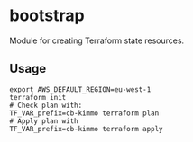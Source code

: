 # bootstrap

Module for creating Terraform state resources.

## Usage

    export AWS_DEFAULT_REGION=eu-west-1
    terraform init
    # Check plan with:
    TF_VAR_prefix=cb-kimmo terraform plan
    # Apply plan with
    TF_VAR_prefix=cb-kimmo terraform apply
